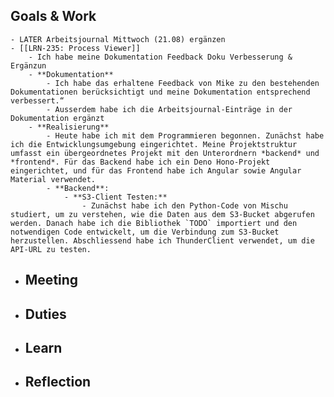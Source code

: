 ## Goals & Work
	- LATER Arbeitsjournal Mittwoch (21.08) ergänzen
	- [[LRN-235: Process Viewer]]
		- Ich habe meine Dokumentation Feedback Doku Verbesserung & Ergänzun
		- **Dokumentation**
			- Ich habe das erhaltene Feedback von Mike zu den bestehenden Dokumentationen berücksichtigt und meine Dokumentation entsprechend verbessert.“
			- Ausserdem habe ich die Arbeitsjournal-Einträge in der Dokumentation ergänzt
		- **Realisierung**
			- Heute habe ich mit dem Programmieren begonnen. Zunächst habe ich die Entwicklungsumgebung eingerichtet. Meine Projektstruktur umfasst ein übergeordnetes Projekt mit den Unterordnern *backend* und *frontend*. Für das Backend habe ich ein Deno Hono-Projekt eingerichtet, und für das Frontend habe ich Angular sowie Angular Material verwendet.
			- **Backend**:
				- **S3-Client Testen:**
					- Zunächst habe ich den Python-Code von Mischu studiert, um zu verstehen, wie die Daten aus dem S3-Bucket abgerufen werden. Danach habe ich die Bibliothek `TODO` importiert und den notwendigen Code entwickelt, um die Verbindung zum S3-Bucket herzustellen. Abschliessend habe ich ThunderClient verwendet, um die API-URL zu testen.
- ## Meeting
- ## Duties
- ## Learn
- ## Reflection